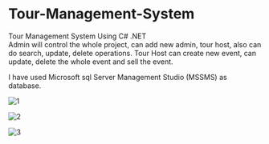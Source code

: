 # Tour-Management-System

Tour Management System Using C# .NET  
Admin will control the whole project, can add new admin, tour host, also can do search, update, delete operations. 
Tour Host can create new event, can update, delete the whole event and sell the event.  

I have used Microsoft sql Server Management Studio (MSSMS) as database.

![1](https://user-images.githubusercontent.com/47922615/116823769-41b26d80-aba8-11eb-91e4-c02f7f2f7f7e.PNG)

![2](https://user-images.githubusercontent.com/47922615/116823772-4414c780-aba8-11eb-8dfa-a4b3f08bf9df.PNG)

![3](https://user-images.githubusercontent.com/47922615/116823773-44ad5e00-aba8-11eb-9c8e-6b3ee359efb5.PNG)
